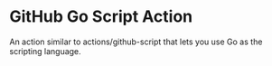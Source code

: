 # GitHub Go Script Action
An action similar to actions/github-script that lets you use Go as the scripting language.
